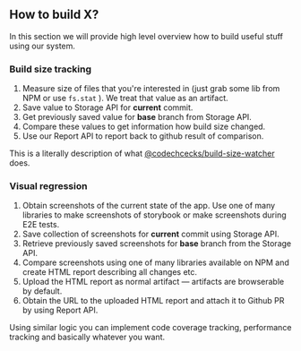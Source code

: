 ## How to build X?

In this section we will provide high level overview how to build useful stuff using our system.

### Build size tracking

1. Measure size of files that you're interested in (just grab some lib from NPM or use `fs.stat` ).
   We treat that value as an artifact.
1. Save value to Storage API for **current** commit.
1. Get previously saved value for **base** branch from Storage API.
1. Compare these values to get information how build size changed.
1. Use our Report API to report back to github result of comparison.

This is a literally description of what
[@codechcecks/build-size-watcher](https://github.com/codechecks/build-size-watcher) does.

### Visual regression

1. Obtain screenshots of the current state of the app. Use one of many libraries to make screenshots
   of storybook or make screenshots during E2E tests.
1. Save collection of screenshots for **current** commit using Storage API.
1. Retrieve previously saved screenshots for **base** branch from the Storage API.
1. Compare screenshots using one of many libraries available on NPM and create HTML report
   describing all changes etc.
1. Upload the HTML report as normal artifact — artifacts are browserable by default.
1. Obtain the URL to the uploaded HTML report and attach it to Github PR by using Report API.

Using similar logic you can implement code coverage tracking, performance tracking and basically
whatever you want.
